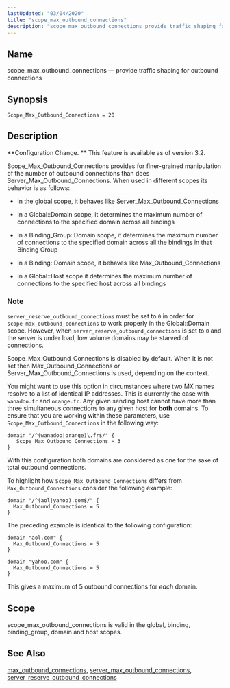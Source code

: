 ```yaml
---
lastUpdated: "03/04/2020"
title: "scope_max_outbound_connections"
description: "scope max outbound connections provide traffic shaping for outbound connections Scope Max Outbound Connections 20 Configuration Change This feature is available as of version 3 2 Scope Max Outbound Connections provides for finer grained manipulation of the number of outbound connections than does Server Max Outbound Connections When used in..."
---
```


<a name="conf.ref.scope_max_outbound_connections"></a> 
## Name

scope_max_outbound_connections — provide traffic shaping for outbound connections

## Synopsis

`Scope_Max_Outbound_Connections = 20`

<a name="idp11569232"></a> 
## Description

**Configuration Change. ** This feature is available as of version 3.2.

Scope_Max_Outbound_Connections provides for finer-grained manipulation of the number of outbound connections than does Server_Max_Outbound_Connections. When used in different scopes its behavior is as follows:

*   In the global scope, it behaves like Server_Max_Outbound_Connections

*   In a Global::Domain scope, it determines the maximum number of connections to the specified domain across all bindings

*   In a Binding_Group::Domain scope, it determines the maximum number of connections to the specified domain across all the bindings in that Binding Group

*   In a Binding::Domain scope, it behaves like Max_Outbound_Connections

*   In a Global::Host scope it determines the maximum number of connections to the specified host across all bindings

### Note

`server_reserve_outbound_connections` must be set to `0` in order for `scope_max_outbound_connections` to work properly in the Global::Domain scope. However, when `server_reserve_outbound_connections` is set to `0` and the server is under load, low volume domains may be starved of connections.

Scope_Max_Outbound_Connections is disabled by default. When it is not set then Max_Outbound_Connections or Server_Max_Outbound_Connections is used, depending on the context.

You might want to use this option in circumstances where two MX names resolve to a list of identical IP addresses. This is currently the case with `wanadoo.fr` and `orange.fr`. Any given sending host cannot have more than three simultaneous connections to any given host for **both** domains. To ensure that you are working within these parameters, use `Scope_Max_Outbound_Connections` in the following way:

```
domain "/^(wanadoo|orange)\.fr$/" {
   Scope_Max_Outbound_Connections = 3
}
```

With this configuration both domains are considered as one for the sake of total outbound connections.

To highlight how `Scope_Max_Outbound_Connections` differs from `Max_Outbound_Connections` consider the following example:

```
domain "/^(aol|yahoo).com$/" {
  Max_Outbound_Connections = 5
}
```

The preceding example is identical to the following configuration:

```
domain "aol.com" {
  Max_Outbound_Connections = 5
}

domain "yahoo.com" {
  Max_Outbound_Connections = 5
}
```

This gives a maximum of 5 outbound connections for *each* domain.

<a name="idp11590464"></a> 
## Scope

scope_max_outbound_connections is valid in the global, binding, binding_group, domain and host scopes.

<a name="idp11592176"></a> 
## See Also

[max_outbound_connections](/momentum/3/3-reference/3-reference-conf-ref-max-outbound-connections), [server_max_outbound_connections](/momentum/3/3-reference/3-reference-conf-ref-server-max-outbound-connections), [server_reserve_outbound_connections](/momentum/3/3-reference/3-reference-conf-ref-server-reserve-outbound-connections)